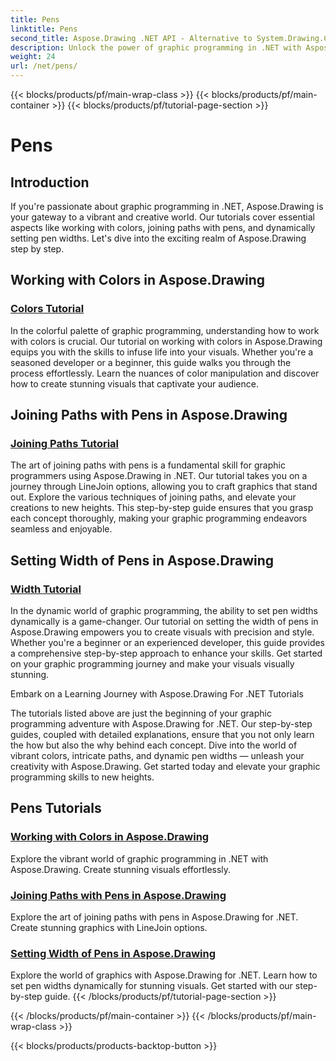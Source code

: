 ```yaml
---
title: Pens
linktitle: Pens
second_title: Aspose.Drawing .NET API - Alternative to System.Drawing.Common
description: Unlock the power of graphic programming in .NET with Aspose.Drawing tutorials. Discover color manipulation, path joining, and dynamic pen width setting for stunning visuals.
weight: 24
url: /net/pens/
---
```


{{< blocks/products/pf/main-wrap-class >}}
{{< blocks/products/pf/main-container >}}
{{< blocks/products/pf/tutorial-page-section >}}

# Pens


## Introduction

If you're passionate about graphic programming in .NET, Aspose.Drawing is your gateway to a vibrant and creative world. Our tutorials cover essential aspects like working with colors, joining paths with pens, and dynamically setting pen widths. Let's dive into the exciting realm of Aspose.Drawing step by step.

## Working with Colors in Aspose.Drawing

### [Colors Tutorial](./colors/)

In the colorful palette of graphic programming, understanding how to work with colors is crucial. Our tutorial on working with colors in Aspose.Drawing equips you with the skills to infuse life into your visuals. Whether you're a seasoned developer or a beginner, this guide walks you through the process effortlessly. Learn the nuances of color manipulation and discover how to create stunning visuals that captivate your audience.

## Joining Paths with Pens in Aspose.Drawing

### [Joining Paths Tutorial](./join/)

The art of joining paths with pens is a fundamental skill for graphic programmers using Aspose.Drawing in .NET. Our tutorial takes you on a journey through LineJoin options, allowing you to craft graphics that stand out. Explore the various techniques of joining paths, and elevate your creations to new heights. This step-by-step guide ensures that you grasp each concept thoroughly, making your graphic programming endeavors seamless and enjoyable.

## Setting Width of Pens in Aspose.Drawing

### [Width Tutorial](./width/)

In the dynamic world of graphic programming, the ability to set pen widths dynamically is a game-changer. Our tutorial on setting the width of pens in Aspose.Drawing empowers you to create visuals with precision and style. Whether you're a beginner or an experienced developer, this guide provides a comprehensive step-by-step approach to enhance your skills. Get started on your graphic programming journey and make your visuals visually stunning.

Embark on a Learning Journey with Aspose.Drawing For .NET Tutorials

The tutorials listed above are just the beginning of your graphic programming adventure with Aspose.Drawing for .NET. Our step-by-step guides, coupled with detailed explanations, ensure that you not only learn the how but also the why behind each concept. Dive into the world of vibrant colors, intricate paths, and dynamic pen widths — unleash your creativity with Aspose.Drawing. Get started today and elevate your graphic programming skills to new heights.
## Pens Tutorials
### [Working with Colors in Aspose.Drawing](./colors/)
Explore the vibrant world of graphic programming in .NET with Aspose.Drawing. Create stunning visuals effortlessly.
### [Joining Paths with Pens in Aspose.Drawing](./join/)
Explore the art of joining paths with pens in Aspose.Drawing for .NET. Create stunning graphics with LineJoin options.
### [Setting Width of Pens in Aspose.Drawing](./width/)
Explore the world of graphics with Aspose.Drawing for .NET. Learn how to set pen widths dynamically for stunning visuals. Get started with our step-by-step guide.
{{< /blocks/products/pf/tutorial-page-section >}}

{{< /blocks/products/pf/main-container >}}
{{< /blocks/products/pf/main-wrap-class >}}

{{< blocks/products/products-backtop-button >}}
